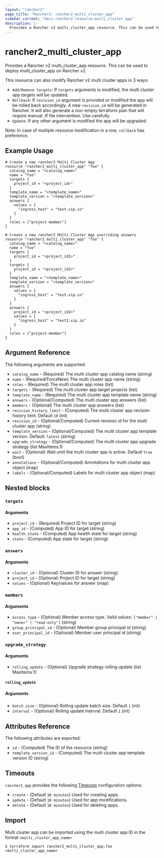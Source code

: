 ```yaml
---
layout: "rancher2"
page_title: "Rancher2: rancher2_multi_cluster_app"
sidebar_current: "docs-rancher2-resource-multi_cluster_app"
description: |-
  Provides a Rancher v2 multi_cluster_app resource. This can be used to deploy multi cluster apps on Rancher v2.
---
```


# rancher2\_multi_cluster_app

Provides a Rancher v2 multi_cluster_app resource. This can be used to deploy multi_cluster_app on Rancher v2.

This resource can also modify Rancher v2 multi cluster apps in 3 ways:
- `Add/Remove targets`: If `targets` arguments is modified, the multi cluster app targets will be updated.
- `Rollback`: If `revision_id` argument is provided or modified the app will be rolled back accordingly. A new `revision_id` will be generated in Rancher. It will also generate a non-empty terraform plan that will require manual .tf file intervention. Use carefully.
- `Update`: If any other argument is modified the app will be upgraded.

Note: In case of multiple resource modification in a row, `rollback` has preference.

## Example Usage

```hcl
# Create a new rancher2 Multi Cluster App
resource "rancher2_multi_cluster_app" "foo" {
  catalog_name = "<catalog_name>"
  name = "foo"
  targets {
    project_id = "<project_id>"
  }
  template_name = "<template_name>"
  template_version = "<template_version>"
  answers {
    values = {
      "ingress_host" = "test.xip.io"
    }
  }
  roles = ["project-member"]
}
```

```hcl
# Create a new rancher2 Multi Cluster App overriding answers
resource "rancher2_multi_cluster_app" "foo" {
  catalog_name = "<catalog_name>"
  name = "foo"
  targets {
    project_id = "<project_id1>"
  }
  targets {
    project_id = "<project_id2>"
  }
  template_name = "<template_name>"
  template_version = "<template_version>"
  answers {
    values = {
      "ingress_host" = "test.xip.io"
    }
  }
  answers {
    project_id = "<project_id2>"
    values = {
      "ingress_host" = "test2.xip.io"
    }
  }
  roles = ["project-member"]
}
```

## Argument Reference

The following arguments are supported:

* `catalog_name` - (Required) The multi cluster app catalog name (string)
* `name` - (Required/ForceNew) The multi cluster app name (string)
* `roles` - (Required) The multi cluster app roles (list)
* `targets` - (Required) The multi cluster app target projects (list)
* `template_name` - (Required) The multi cluster app template name (string)
* `answers` - (Optional/Computed) The multi cluster app answers (list)
* `members` - (Optional) The multi cluster app answers (list)
* `revision_history_limit` - (Computed) The multi cluster app revision history limit. Default `10` (int)
* `revision_id` - (Optional/Computed) Current revision id for the multi cluster app (string)
* `template_version` - (Optional/Computed) The multi cluster app template version. Default: `latest` (string)
* `upgrade_strategy` - (Optional/Computed) The multi cluster app upgrade strategy (list MaxItems:1)
* `wait` - (Optional) Wait until the multi cluster app is active. Default `true` (bool)
* `annotations` - (Optional/Computed) Annotations for multi cluster app object (map)
* `labels` - (Optional/Computed) Labels for multi cluster app object (map)

## Nested blocks

### `targets`

#### Arguments

* `project_id` - (Required) Project ID for target (string)
* `app_id` - (Computed) App ID for target (string)
* `health_state` - (Computed) App health state for target (string)
* `state` - (Computed) App state for target (string)

### `answers`

#### Arguments

* `cluster_id` - (Optional) Cluster ID for answer (string)
* `project_id` - (Optional) Project ID for target (string)
* `values` - (Optional) Key/values for answer (map)

### `members`

#### Arguments

* `access_type` - (Optional) Member access type. Valid values: `["member" | "owner" | "read-only"]` (string)
* `group_principal_id` - (Optional) Member group principal id (string)
* `user_principal_id` - (Optional) Member user principal id (string)

### `upgrade_strategy`

#### Arguments

* `rolling_update` - (Optional) Upgrade strategy rolling update (list MaxItems:1)

#### `rolling_update`

##### Arguments

* `batch_size` - (Optional) Rolling update batch size. Default `1` (int)
* `interval` - (Optional) Rolling update interval. Default `1` (int)

## Attributes Reference

The following attributes are exported:

* `id` - (Computed) The ID of the resource (string)
* `template_version_id` - (Computed) The multi cluster app template version ID (string)

## Timeouts

`rancher2_app` provides the following
[Timeouts](https://www.terraform.io/docs/configuration/resources.html#operation-timeouts) configuration options:

- `create` - (Default `10 minutes`) Used for creating apps.
- `update` - (Default `10 minutes`) Used for app modifications.
- `delete` - (Default `10 minutes`) Used for deleting apps.

## Import

Multi cluster app can be imported using the multi cluster app ID in the format `<multi_cluster_app_name>`

```
$ terraform import rancher2_multi_cluster_app.foo <multi_cluster_app_name>
```
